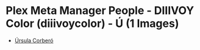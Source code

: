 # Plex Meta Manager People - DIIIVOY Color (diiivoycolor) - Ú (1 Images)

* [Úrsula Corberó](https://raw.githubusercontent.com/meisnate12/Plex-Meta-Manager-People-diiivoycolor/master/Ú/Images/%C3%9Arsula%20Corber%C3%B3.jpg)